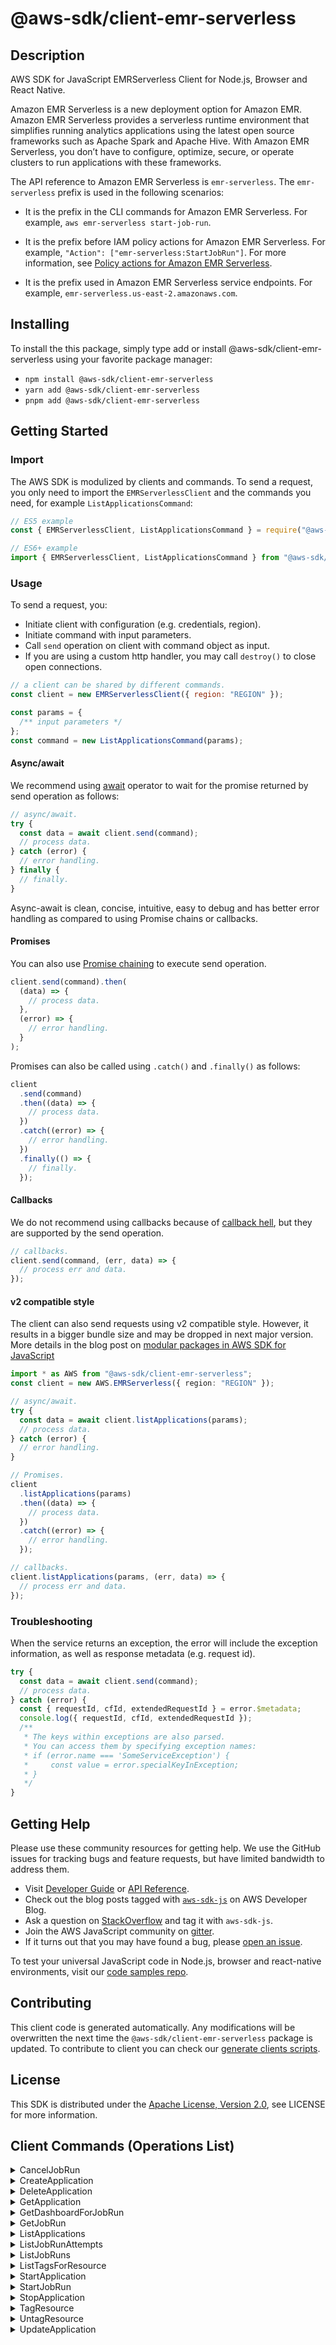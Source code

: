<!-- generated file, do not edit directly -->

# @aws-sdk/client-emr-serverless

## Description

AWS SDK for JavaScript EMRServerless Client for Node.js, Browser and React Native.

<p>Amazon EMR Serverless is a new deployment option for Amazon EMR. Amazon EMR Serverless provides a serverless runtime environment that simplifies running
analytics applications using the latest open source frameworks such as Apache Spark and
Apache Hive. With Amazon EMR Serverless, you don’t have to configure, optimize,
secure, or operate clusters to run applications with these frameworks.</p>
<p>The API reference to Amazon EMR Serverless is <code>emr-serverless</code>. The
<code>emr-serverless</code> prefix is used in the following scenarios: </p>
<ul>
<li>
<p>It is the prefix in the CLI commands for Amazon EMR Serverless. For
example, <code>aws emr-serverless start-job-run</code>.</p>
</li>
<li>
<p>It is the prefix before IAM policy actions for Amazon EMR Serverless. For
example, <code>"Action": ["emr-serverless:StartJobRun"]</code>. For more information,
see <a href="https://docs.aws.amazon.com/emr/latest/EMR-Serverless-UserGuide/security_iam_service-with-iam.html#security_iam_service-with-iam-id-based-policies-actions">Policy actions for Amazon EMR Serverless</a>.</p>
</li>
<li>
<p>It is the prefix used in Amazon EMR Serverless service endpoints. For
example, <code>emr-serverless.us-east-2.amazonaws.com</code>.</p>
</li>
</ul>

## Installing

To install the this package, simply type add or install @aws-sdk/client-emr-serverless
using your favorite package manager:

- `npm install @aws-sdk/client-emr-serverless`
- `yarn add @aws-sdk/client-emr-serverless`
- `pnpm add @aws-sdk/client-emr-serverless`

## Getting Started

### Import

The AWS SDK is modulized by clients and commands.
To send a request, you only need to import the `EMRServerlessClient` and
the commands you need, for example `ListApplicationsCommand`:

```js
// ES5 example
const { EMRServerlessClient, ListApplicationsCommand } = require("@aws-sdk/client-emr-serverless");
```

```ts
// ES6+ example
import { EMRServerlessClient, ListApplicationsCommand } from "@aws-sdk/client-emr-serverless";
```

### Usage

To send a request, you:

- Initiate client with configuration (e.g. credentials, region).
- Initiate command with input parameters.
- Call `send` operation on client with command object as input.
- If you are using a custom http handler, you may call `destroy()` to close open connections.

```js
// a client can be shared by different commands.
const client = new EMRServerlessClient({ region: "REGION" });

const params = {
  /** input parameters */
};
const command = new ListApplicationsCommand(params);
```

#### Async/await

We recommend using [await](https://developer.mozilla.org/en-US/docs/Web/JavaScript/Reference/Operators/await)
operator to wait for the promise returned by send operation as follows:

```js
// async/await.
try {
  const data = await client.send(command);
  // process data.
} catch (error) {
  // error handling.
} finally {
  // finally.
}
```

Async-await is clean, concise, intuitive, easy to debug and has better error handling
as compared to using Promise chains or callbacks.

#### Promises

You can also use [Promise chaining](https://developer.mozilla.org/en-US/docs/Web/JavaScript/Guide/Using_promises#chaining)
to execute send operation.

```js
client.send(command).then(
  (data) => {
    // process data.
  },
  (error) => {
    // error handling.
  }
);
```

Promises can also be called using `.catch()` and `.finally()` as follows:

```js
client
  .send(command)
  .then((data) => {
    // process data.
  })
  .catch((error) => {
    // error handling.
  })
  .finally(() => {
    // finally.
  });
```

#### Callbacks

We do not recommend using callbacks because of [callback hell](http://callbackhell.com/),
but they are supported by the send operation.

```js
// callbacks.
client.send(command, (err, data) => {
  // process err and data.
});
```

#### v2 compatible style

The client can also send requests using v2 compatible style.
However, it results in a bigger bundle size and may be dropped in next major version. More details in the blog post
on [modular packages in AWS SDK for JavaScript](https://aws.amazon.com/blogs/developer/modular-packages-in-aws-sdk-for-javascript/)

```ts
import * as AWS from "@aws-sdk/client-emr-serverless";
const client = new AWS.EMRServerless({ region: "REGION" });

// async/await.
try {
  const data = await client.listApplications(params);
  // process data.
} catch (error) {
  // error handling.
}

// Promises.
client
  .listApplications(params)
  .then((data) => {
    // process data.
  })
  .catch((error) => {
    // error handling.
  });

// callbacks.
client.listApplications(params, (err, data) => {
  // process err and data.
});
```

### Troubleshooting

When the service returns an exception, the error will include the exception information,
as well as response metadata (e.g. request id).

```js
try {
  const data = await client.send(command);
  // process data.
} catch (error) {
  const { requestId, cfId, extendedRequestId } = error.$metadata;
  console.log({ requestId, cfId, extendedRequestId });
  /**
   * The keys within exceptions are also parsed.
   * You can access them by specifying exception names:
   * if (error.name === 'SomeServiceException') {
   *     const value = error.specialKeyInException;
   * }
   */
}
```

## Getting Help

Please use these community resources for getting help.
We use the GitHub issues for tracking bugs and feature requests, but have limited bandwidth to address them.

- Visit [Developer Guide](https://docs.aws.amazon.com/sdk-for-javascript/v3/developer-guide/welcome.html)
  or [API Reference](https://docs.aws.amazon.com/AWSJavaScriptSDK/v3/latest/index.html).
- Check out the blog posts tagged with [`aws-sdk-js`](https://aws.amazon.com/blogs/developer/tag/aws-sdk-js/)
  on AWS Developer Blog.
- Ask a question on [StackOverflow](https://stackoverflow.com/questions/tagged/aws-sdk-js) and tag it with `aws-sdk-js`.
- Join the AWS JavaScript community on [gitter](https://gitter.im/aws/aws-sdk-js-v3).
- If it turns out that you may have found a bug, please [open an issue](https://github.com/aws/aws-sdk-js-v3/issues/new/choose).

To test your universal JavaScript code in Node.js, browser and react-native environments,
visit our [code samples repo](https://github.com/aws-samples/aws-sdk-js-tests).

## Contributing

This client code is generated automatically. Any modifications will be overwritten the next time the `@aws-sdk/client-emr-serverless` package is updated.
To contribute to client you can check our [generate clients scripts](https://github.com/aws/aws-sdk-js-v3/tree/main/scripts/generate-clients).

## License

This SDK is distributed under the
[Apache License, Version 2.0](http://www.apache.org/licenses/LICENSE-2.0),
see LICENSE for more information.

## Client Commands (Operations List)

<details>
<summary>
CancelJobRun
</summary>

[Command API Reference](https://docs.aws.amazon.com/AWSJavaScriptSDK/v3/latest/client/emr-serverless/command/CancelJobRunCommand/) / [Input](https://docs.aws.amazon.com/AWSJavaScriptSDK/v3/latest/Package/-aws-sdk-client-emr-serverless/Interface/CancelJobRunCommandInput/) / [Output](https://docs.aws.amazon.com/AWSJavaScriptSDK/v3/latest/Package/-aws-sdk-client-emr-serverless/Interface/CancelJobRunCommandOutput/)

</details>
<details>
<summary>
CreateApplication
</summary>

[Command API Reference](https://docs.aws.amazon.com/AWSJavaScriptSDK/v3/latest/client/emr-serverless/command/CreateApplicationCommand/) / [Input](https://docs.aws.amazon.com/AWSJavaScriptSDK/v3/latest/Package/-aws-sdk-client-emr-serverless/Interface/CreateApplicationCommandInput/) / [Output](https://docs.aws.amazon.com/AWSJavaScriptSDK/v3/latest/Package/-aws-sdk-client-emr-serverless/Interface/CreateApplicationCommandOutput/)

</details>
<details>
<summary>
DeleteApplication
</summary>

[Command API Reference](https://docs.aws.amazon.com/AWSJavaScriptSDK/v3/latest/client/emr-serverless/command/DeleteApplicationCommand/) / [Input](https://docs.aws.amazon.com/AWSJavaScriptSDK/v3/latest/Package/-aws-sdk-client-emr-serverless/Interface/DeleteApplicationCommandInput/) / [Output](https://docs.aws.amazon.com/AWSJavaScriptSDK/v3/latest/Package/-aws-sdk-client-emr-serverless/Interface/DeleteApplicationCommandOutput/)

</details>
<details>
<summary>
GetApplication
</summary>

[Command API Reference](https://docs.aws.amazon.com/AWSJavaScriptSDK/v3/latest/client/emr-serverless/command/GetApplicationCommand/) / [Input](https://docs.aws.amazon.com/AWSJavaScriptSDK/v3/latest/Package/-aws-sdk-client-emr-serverless/Interface/GetApplicationCommandInput/) / [Output](https://docs.aws.amazon.com/AWSJavaScriptSDK/v3/latest/Package/-aws-sdk-client-emr-serverless/Interface/GetApplicationCommandOutput/)

</details>
<details>
<summary>
GetDashboardForJobRun
</summary>

[Command API Reference](https://docs.aws.amazon.com/AWSJavaScriptSDK/v3/latest/client/emr-serverless/command/GetDashboardForJobRunCommand/) / [Input](https://docs.aws.amazon.com/AWSJavaScriptSDK/v3/latest/Package/-aws-sdk-client-emr-serverless/Interface/GetDashboardForJobRunCommandInput/) / [Output](https://docs.aws.amazon.com/AWSJavaScriptSDK/v3/latest/Package/-aws-sdk-client-emr-serverless/Interface/GetDashboardForJobRunCommandOutput/)

</details>
<details>
<summary>
GetJobRun
</summary>

[Command API Reference](https://docs.aws.amazon.com/AWSJavaScriptSDK/v3/latest/client/emr-serverless/command/GetJobRunCommand/) / [Input](https://docs.aws.amazon.com/AWSJavaScriptSDK/v3/latest/Package/-aws-sdk-client-emr-serverless/Interface/GetJobRunCommandInput/) / [Output](https://docs.aws.amazon.com/AWSJavaScriptSDK/v3/latest/Package/-aws-sdk-client-emr-serverless/Interface/GetJobRunCommandOutput/)

</details>
<details>
<summary>
ListApplications
</summary>

[Command API Reference](https://docs.aws.amazon.com/AWSJavaScriptSDK/v3/latest/client/emr-serverless/command/ListApplicationsCommand/) / [Input](https://docs.aws.amazon.com/AWSJavaScriptSDK/v3/latest/Package/-aws-sdk-client-emr-serverless/Interface/ListApplicationsCommandInput/) / [Output](https://docs.aws.amazon.com/AWSJavaScriptSDK/v3/latest/Package/-aws-sdk-client-emr-serverless/Interface/ListApplicationsCommandOutput/)

</details>
<details>
<summary>
ListJobRunAttempts
</summary>

[Command API Reference](https://docs.aws.amazon.com/AWSJavaScriptSDK/v3/latest/client/emr-serverless/command/ListJobRunAttemptsCommand/) / [Input](https://docs.aws.amazon.com/AWSJavaScriptSDK/v3/latest/Package/-aws-sdk-client-emr-serverless/Interface/ListJobRunAttemptsCommandInput/) / [Output](https://docs.aws.amazon.com/AWSJavaScriptSDK/v3/latest/Package/-aws-sdk-client-emr-serverless/Interface/ListJobRunAttemptsCommandOutput/)

</details>
<details>
<summary>
ListJobRuns
</summary>

[Command API Reference](https://docs.aws.amazon.com/AWSJavaScriptSDK/v3/latest/client/emr-serverless/command/ListJobRunsCommand/) / [Input](https://docs.aws.amazon.com/AWSJavaScriptSDK/v3/latest/Package/-aws-sdk-client-emr-serverless/Interface/ListJobRunsCommandInput/) / [Output](https://docs.aws.amazon.com/AWSJavaScriptSDK/v3/latest/Package/-aws-sdk-client-emr-serverless/Interface/ListJobRunsCommandOutput/)

</details>
<details>
<summary>
ListTagsForResource
</summary>

[Command API Reference](https://docs.aws.amazon.com/AWSJavaScriptSDK/v3/latest/client/emr-serverless/command/ListTagsForResourceCommand/) / [Input](https://docs.aws.amazon.com/AWSJavaScriptSDK/v3/latest/Package/-aws-sdk-client-emr-serverless/Interface/ListTagsForResourceCommandInput/) / [Output](https://docs.aws.amazon.com/AWSJavaScriptSDK/v3/latest/Package/-aws-sdk-client-emr-serverless/Interface/ListTagsForResourceCommandOutput/)

</details>
<details>
<summary>
StartApplication
</summary>

[Command API Reference](https://docs.aws.amazon.com/AWSJavaScriptSDK/v3/latest/client/emr-serverless/command/StartApplicationCommand/) / [Input](https://docs.aws.amazon.com/AWSJavaScriptSDK/v3/latest/Package/-aws-sdk-client-emr-serverless/Interface/StartApplicationCommandInput/) / [Output](https://docs.aws.amazon.com/AWSJavaScriptSDK/v3/latest/Package/-aws-sdk-client-emr-serverless/Interface/StartApplicationCommandOutput/)

</details>
<details>
<summary>
StartJobRun
</summary>

[Command API Reference](https://docs.aws.amazon.com/AWSJavaScriptSDK/v3/latest/client/emr-serverless/command/StartJobRunCommand/) / [Input](https://docs.aws.amazon.com/AWSJavaScriptSDK/v3/latest/Package/-aws-sdk-client-emr-serverless/Interface/StartJobRunCommandInput/) / [Output](https://docs.aws.amazon.com/AWSJavaScriptSDK/v3/latest/Package/-aws-sdk-client-emr-serverless/Interface/StartJobRunCommandOutput/)

</details>
<details>
<summary>
StopApplication
</summary>

[Command API Reference](https://docs.aws.amazon.com/AWSJavaScriptSDK/v3/latest/client/emr-serverless/command/StopApplicationCommand/) / [Input](https://docs.aws.amazon.com/AWSJavaScriptSDK/v3/latest/Package/-aws-sdk-client-emr-serverless/Interface/StopApplicationCommandInput/) / [Output](https://docs.aws.amazon.com/AWSJavaScriptSDK/v3/latest/Package/-aws-sdk-client-emr-serverless/Interface/StopApplicationCommandOutput/)

</details>
<details>
<summary>
TagResource
</summary>

[Command API Reference](https://docs.aws.amazon.com/AWSJavaScriptSDK/v3/latest/client/emr-serverless/command/TagResourceCommand/) / [Input](https://docs.aws.amazon.com/AWSJavaScriptSDK/v3/latest/Package/-aws-sdk-client-emr-serverless/Interface/TagResourceCommandInput/) / [Output](https://docs.aws.amazon.com/AWSJavaScriptSDK/v3/latest/Package/-aws-sdk-client-emr-serverless/Interface/TagResourceCommandOutput/)

</details>
<details>
<summary>
UntagResource
</summary>

[Command API Reference](https://docs.aws.amazon.com/AWSJavaScriptSDK/v3/latest/client/emr-serverless/command/UntagResourceCommand/) / [Input](https://docs.aws.amazon.com/AWSJavaScriptSDK/v3/latest/Package/-aws-sdk-client-emr-serverless/Interface/UntagResourceCommandInput/) / [Output](https://docs.aws.amazon.com/AWSJavaScriptSDK/v3/latest/Package/-aws-sdk-client-emr-serverless/Interface/UntagResourceCommandOutput/)

</details>
<details>
<summary>
UpdateApplication
</summary>

[Command API Reference](https://docs.aws.amazon.com/AWSJavaScriptSDK/v3/latest/client/emr-serverless/command/UpdateApplicationCommand/) / [Input](https://docs.aws.amazon.com/AWSJavaScriptSDK/v3/latest/Package/-aws-sdk-client-emr-serverless/Interface/UpdateApplicationCommandInput/) / [Output](https://docs.aws.amazon.com/AWSJavaScriptSDK/v3/latest/Package/-aws-sdk-client-emr-serverless/Interface/UpdateApplicationCommandOutput/)

</details>
